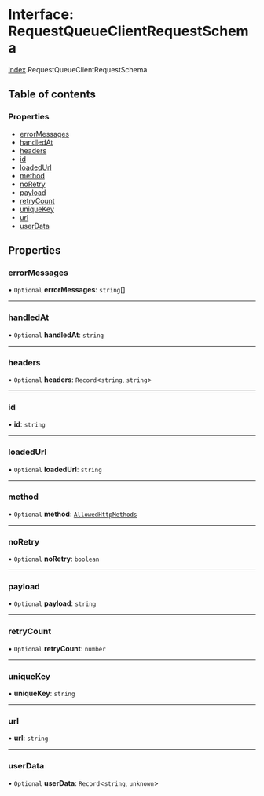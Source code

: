 # Interface: RequestQueueClientRequestSchema

[index](../modules/index.md).RequestQueueClientRequestSchema

## Table of contents

### Properties

- [errorMessages](index.RequestQueueClientRequestSchema.md#errormessages)
- [handledAt](index.RequestQueueClientRequestSchema.md#handledat)
- [headers](index.RequestQueueClientRequestSchema.md#headers)
- [id](index.RequestQueueClientRequestSchema.md#id)
- [loadedUrl](index.RequestQueueClientRequestSchema.md#loadedurl)
- [method](index.RequestQueueClientRequestSchema.md#method)
- [noRetry](index.RequestQueueClientRequestSchema.md#noretry)
- [payload](index.RequestQueueClientRequestSchema.md#payload)
- [retryCount](index.RequestQueueClientRequestSchema.md#retrycount)
- [uniqueKey](index.RequestQueueClientRequestSchema.md#uniquekey)
- [url](index.RequestQueueClientRequestSchema.md#url)
- [userData](index.RequestQueueClientRequestSchema.md#userdata)

## Properties

### <a id="errormessages" name="errormessages"></a> errorMessages

• `Optional` **errorMessages**: `string`[]

___

### <a id="handledat" name="handledat"></a> handledAt

• `Optional` **handledAt**: `string`

___

### <a id="headers" name="headers"></a> headers

• `Optional` **headers**: `Record`<`string`, `string`\>

___

### <a id="id" name="id"></a> id

• **id**: `string`

___

### <a id="loadedurl" name="loadedurl"></a> loadedUrl

• `Optional` **loadedUrl**: `string`

___

### <a id="method" name="method"></a> method

• `Optional` **method**: [`AllowedHttpMethods`](../modules/index.md#allowedhttpmethods)

___

### <a id="noretry" name="noretry"></a> noRetry

• `Optional` **noRetry**: `boolean`

___

### <a id="payload" name="payload"></a> payload

• `Optional` **payload**: `string`

___

### <a id="retrycount" name="retrycount"></a> retryCount

• `Optional` **retryCount**: `number`

___

### <a id="uniquekey" name="uniquekey"></a> uniqueKey

• **uniqueKey**: `string`

___

### <a id="url" name="url"></a> url

• **url**: `string`

___

### <a id="userdata" name="userdata"></a> userData

• `Optional` **userData**: `Record`<`string`, `unknown`\>
